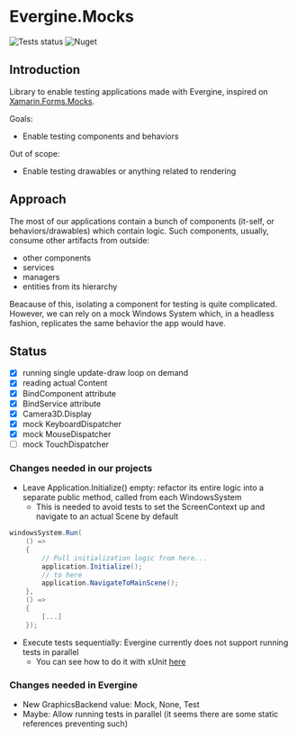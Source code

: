 # Evergine.Mocks

![Tests status](https://github.com/MarcosCobena/Evergine.Mocks/actions/workflows/dotnet.yml/badge.svg)
![Nuget](https://img.shields.io/nuget/v/Evergine.Mocks)

## Introduction

Library to enable testing applications made with Evergine, inspired on [Xamarin.Forms.Mocks](https://github.com/jonathanpeppers/Xamarin.Forms.Mocks).

Goals:

- Enable testing components and behaviors

Out of scope:

- Enable testing drawables or anything related to rendering

## Approach

The most of our applications contain a bunch of components (it-self, or behaviors/drawables) which contain logic.
Such components, usually, consume other artifacts from outside:

- other components
- services
- managers
- entities from its hierarchy

Beacause of this, isolating a component for testing is quite complicated.
However, we can rely on a mock Windows System which, in a headless fashion, replicates the same behavior the app would have.

## Status

- [x] running single update-draw loop on demand
- [x] reading actual Content
- [x] BindComponent attribute
- [x] BindService attribute
- [x] Camera3D.Display
- [x] mock KeyboardDispatcher
- [x] mock MouseDispatcher
- [ ] mock TouchDispatcher

### Changes needed in our projects

- Leave Application.Initialize() empty: refactor its entire logic into a separate public method, called from each WindowsSystem
  - This is needed to avoid tests to set the ScreenContext up and navigate to an actual Scene by default

```csharp
windowsSystem.Run(
    () =>
    {
        // Pull initialization logic from here...
        application.Initialize();
        // to here
        application.NavigateToMainScene();
    },
    () =>
    {
        [...]
    });
```

- Execute tests sequentially: Evergine currently does not support running tests in parallel
  - You can see how to do it with xUnit [here](https://github.com/MarcosCobena/Evergine.Mocks/blob/main/src/Sample/Sample.Tests/AssemblyInfo.cs)

### Changes needed in Evergine

- New GraphicsBackend value: Mock, None, Test
- Maybe: Allow running tests in parallel (it seems there are some static references preventing such)
